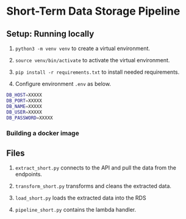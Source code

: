 # Short-Term Data Storage Pipeline

## Setup: Running locally

1. `python3 -m venv venv` to create a virtual environment.

2. `source venv/bin/activate` to activate the virtual environment.

3. `pip install -r requirements.txt` to install needed requirements.

4. Configure environment `.env` as below.

```sh
DB_HOST=XXXXX
DB_PORT=XXXXX         
DB_NAME=XXXXX           
DB_USER=XXXXX          
DB_PASSWORD=XXXXX
```

### Building a docker image 




## Files

1. `extract_short.py` connects to the API and pull the data from the endpoints. 

2. `transform_short.py` transforms and cleans the extracted data.

3. `load_short.py` loads the extracted data into the RDS

4. `pipeline_short.py` contains the lambda handler.
